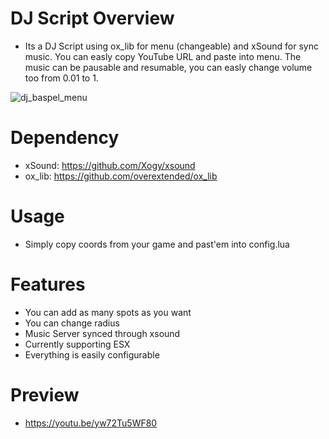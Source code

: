 # DJ Script Overview
- Its a DJ Script using ox_lib for menu (changeable) and xSound for sync music. You can easly copy YouTube URL and paste into menu. The music can be pausable and resumable, you can easly change volume too from 0.01 to 1.

![dj_baspel_menu](https://user-images.githubusercontent.com/77331512/182036590-0ff55a84-d5c8-403d-a149-f420a738a63a.png)
# Dependency
- xSound: https://github.com/Xogy/xsound
- ox_lib: https://github.com/overextended/ox_lib
# Usage
- Simply copy coords from your game and past'em into config.lua
# Features
- You can add as many spots as you want
- You can change radius
- Music Server synced through xsound
- Currently supporting ESX
- Everything is easily configurable
# Preview
- https://youtu.be/yw72Tu5WF80
